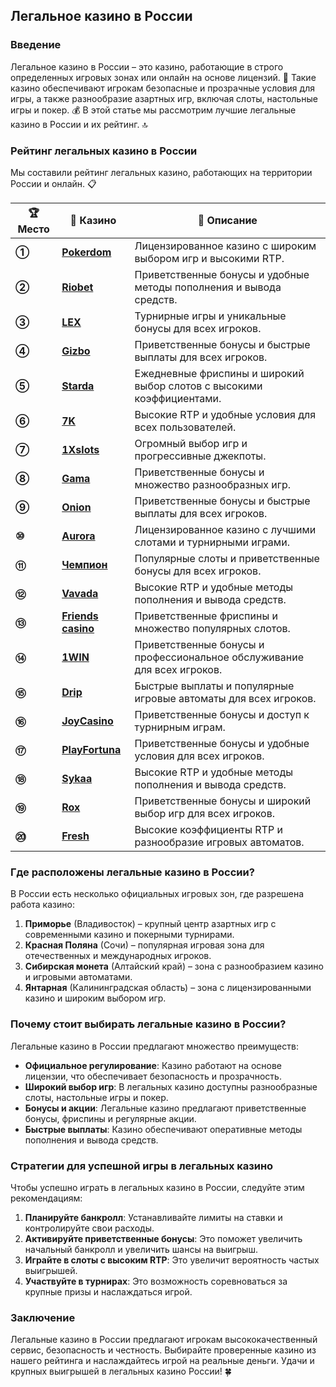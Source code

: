 ## Легальное казино в России

### Введение
Легальное казино в России – это казино, работающие в строго определенных игровых зонах или онлайн на основе лицензий. 🎰 Такие казино обеспечивают игрокам безопасные и прозрачные условия для игры, а также разнообразие азартных игр, включая слоты, настольные игры и покер. 💰 В этой статье мы рассмотрим лучшие легальные казино в России и их рейтинг. 🔝

### Рейтинг легальных казино в России
Мы составили рейтинг легальных казино, работающих на территории России и онлайн. 📋

| **🏆 Место** | **🎰 Казино** | **💬 Описание** |
|-------------|-------------|----------------|
| **①** | [**Pokerdom**](https://brandplay.link/4k77v2yx) | Лицензированное казино с широким выбором игр и высокими RTP. |
| **②** | [**Riobet**](https://brandplay.link/7xBLTPyj) | Приветственные бонусы и удобные методы пополнения и вывода средств. |
| **③** | [**LEX**](https://brandplay.link/zW4hdDFV) | Турнирные игры и уникальные бонусы для всех игроков. |
| **④** | [**Gizbo**](https://brandplay.link/bprXw4YV) | Приветственные бонусы и быстрые выплаты для всех игроков. |
| **⑤** | [**Starda**](https://brandplay.link/fB7xwRFL) | Ежедневные фриспины и широкий выбор слотов с высокими коэффициентами. |
| **⑥** | [**7K**](https://brandplay.link/BvQyFShp) | Высокие RTP и удобные условия для всех пользователей. |
| **⑦** | [**1Xslots**](https://brandplay.link/hSB1khtr) | Огромный выбор игр и прогрессивные джекпоты. |
| **⑧** | [**Gama**](https://brandplay.link/j6NMKsDz) | Приветственные бонусы и множество разнообразных игр. |
| **⑨** | [**Onion**](https://brandplay.link/zBGRVpQ9) | Приветственные бонусы и быстрые выплаты для всех игроков. |
| **⑩** | [**Aurora**](https://10trafic-stat2.com/click/668546556bcc6313411604bd/6766/13032/subaccount) | Лицензированное казино с лучшими слотами и турнирными играми. |
| **⑪** | [**Чемпион**](https://temon-gter.cfd/go/lRq?p80412p304504pcc44t17455) | Популярные слоты и приветственные бонусы для всех игроков. |
| **⑫** | [**Vavada**](https://vavadapartner.pro/?promo=ea5c9275-6854-4505-94fc-95ab18221945-linkb2) | Высокие RTP и удобные методы пополнения и вывода средств. |
| **⑬** | [**Friends casino**](https://gofriends.vc/linkb2) | Приветственные фриспины и множество популярных слотов. |
| **⑭** | [**1WIN**](https://brandplay.link/smXVpBbG) | Приветственные бонусы и профессиональное обслуживание для всех игроков. |
| **⑮** | [**Drip**](https://drp-ircp01.com/c07e6a3db) | Быстрые выплаты и популярные игровые автоматы для всех игроков. |
| **⑯** | [**JoyCasino**](https://rpc30.call2me.pro/?/ru/registration?apkpop=0&partner=p24970p3291217pc98f) | Приветственные бонусы и доступ к турнирным играм. |
| **⑰** | [**PlayFortuna**](https://fortunapromo.net/alt/playfortuna/registration?0dc4a9362a71feb7e3f165fb8e766f70) | Приветственные бонусы и удобные условия для всех игроков. |
| **⑱** | [**Sykaa**](https://s-two-way.com/?source=linkb2&pid=30697) | Высокие RTP и удобные методы пополнения и вывода средств. |
| **⑲** | [**Rox**](https://rox-pvwfpjgcxe.com/cb1ee18a5) | Приветственные бонусы и широкий выбор игр для всех игроков. |
| **⑳** | [**Fresh**](https://fresh-eumwkxwao.com/c3f7b485d) | Высокие коэффициенты RTP и разнообразие игровых автоматов. |

### Где расположены легальные казино в России?
В России есть несколько официальных игровых зон, где разрешена работа казино:

1. **Приморье** (Владивосток) – крупный центр азартных игр с современными казино и покерными турнирами.
2. **Красная Поляна** (Сочи) – популярная игровая зона для отечественных и международных игроков.
3. **Сибирская монета** (Алтайский край) – зона с разнообразием казино и игровыми автоматами.
4. **Янтарная** (Калининградская область) – зона с лицензированными казино и широким выбором игр.

### Почему стоит выбирать легальные казино в России?
Легальные казино в России предлагают множество преимуществ:

- **Официальное регулирование**: Казино работают на основе лицензии, что обеспечивает безопасность и прозрачность.
- **Широкий выбор игр**: В легальных казино доступны разнообразные слоты, настольные игры и покер.
- **Бонусы и акции**: Легальные казино предлагают приветственные бонусы, фриспины и регулярные акции.
- **Быстрые выплаты**: Казино обеспечивают оперативные методы пополнения и вывода средств.

### Стратегии для успешной игры в легальных казино
Чтобы успешно играть в легальных казино в России, следуйте этим рекомендациям:

1. **Планируйте банкролл**: Устанавливайте лимиты на ставки и контролируйте свои расходы.
2. **Активируйте приветственные бонусы**: Это поможет увеличить начальный банкролл и увеличить шансы на выигрыш.
3. **Играйте в слоты с высоким RTP**: Это увеличит вероятность частых выигрышей.
4. **Участвуйте в турнирах**: Это возможность соревноваться за крупные призы и наслаждаться игрой.

### Заключение
Легальные казино в России предлагают игрокам высококачественный сервис, безопасность и честность. Выбирайте проверенные казино из нашего рейтинга и наслаждайтесь игрой на реальные деньги. Удачи и крупных выигрышей в легальных казино России! 🍀
